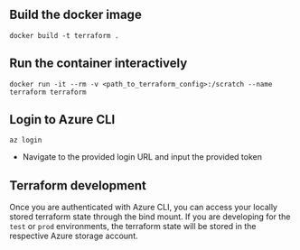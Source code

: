 ## Build the docker image

```docker build -t terraform .```


## Run the container interactively

```docker run -it --rm -v <path_to_terraform_config>:/scratch --name terraform terraform```


## Login to Azure CLI

```az login```
- Navigate to the provided login URL and input the provided token


## Terraform development

Once you are authenticated with Azure CLI, you can access your locally stored terraform state through the bind mount.  If you are developing for the `test` or `prod` environments, the terraform state will be stored in the respective Azure storage account.
